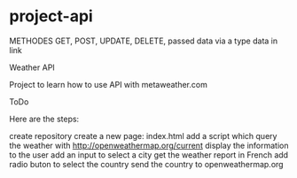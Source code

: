 # project-api
METHODES GET, POST, UPDATE, DELETE, passed data via a type data in link

Weather API

Project to learn how to use API with metaweather.com

ToDo

Here are the steps:

create repository
create a new page: index.html
add a script which query the weather with http://openweathermap.org/current
display the information to the user
add an input to select a city
get the weather report in French
add radio buton to select the country
send the country to openweathermap.org